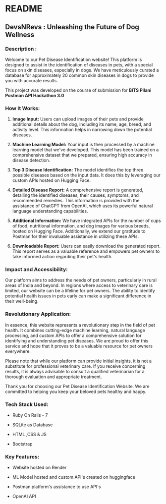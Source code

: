 # README
## DevsNRevs : Unleashing the Future of Dog Wellness
### Description :
Welcome to our Pet Disease Identification website! This platform is designed to assist in the identification of diseases in pets, with a special focus on skin diseases, especially in dogs. We have meticulously curated a database for approximately 20 common skin diseases in dogs to provide you with accurate results.

This project was developed on the course of submission for <b>BITS Pilani Postman API Hackathon 3.0</b>

### How It Works:

1. <b>Image Input:</b> Users can upload images of their pets and provide additional details about the dog, including its name, age, breed, and activity level. This information helps in narrowing down the potential diseases.

2. **Machine Learning Model:** Your input is then processed by a machine learning model that we've developed. This model has been trained on a comprehensive dataset that we prepared, ensuring high accuracy in disease detection.

3. **Top 3 Disease Identification:** The model identifies the top three possible diseases based on the input data. It does this by leveraging our custom APIs hosted on Hugging Face.

4. **Detailed Disease Report:** A comprehensive report is generated, detailing the identified diseases, their causes, symptoms, and recommended remedies. This information is provided with the assistance of ChatGPT from OpenAI, which uses its powerful natural language understanding capabilities.

5. **Additional Information:** We have integrated APIs for the number of cups of food, nutritional information, and dog images for various breeds, hosted on Hugging Face. Additionally, we extend our gratitude to Postman for their invaluable assistance in utilizing these APIs.

6. **Downloadable Report:** Users can easily download the generated report. This report serves as a valuable reference and empowers pet owners to take informed action regarding their pet's health.

### **Impact and Accessibility:**

Our platform aims to address the needs of pet owners, particularly in rural areas of India and beyond. In regions where access to veterinary care is limited, our website can be a lifeline for pet owners. The ability to identify potential health issues in pets early can make a significant difference in their well-being.

### **Revolutionary Application:**

In essence, this website represents a revolutionary step in the field of pet health. It combines cutting-edge machine learning, natural language processing, and custom APIs to offer a comprehensive solution for identifying and understanding pet diseases. We are proud to offer this service and hope that it proves to be a valuable resource for pet owners everywhere. 

Please note that while our platform can provide initial insights, it is not a substitute for professional veterinary care. If you receive concerning results, it is always advisable to consult a qualified veterinarian for a thorough evaluation and appropriate treatment.

Thank you for choosing our Pet Disease Identification Website. We are committed to helping you keep your beloved pets healthy and happy.

### Tech Stack Used:

* Ruby On Rails - 7

* SQLite as Database

* HTML ,CSS & JS

* Bootstrap

### Key Features:

* Website hosted on Render

* ML Model hosted and custom API's created on huggingface

* Postman platform's assistance to use API's

* OpenAI API

